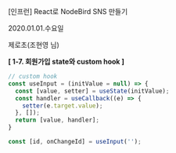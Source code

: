 [인프런] React로 NodeBird SNS 만들기

2020.01.01.수요일

제로초(조현영 님)



**[ 1-7. 회원가입 state와 custom hook ]**

```jsx
// custom hook
const useInput = (initValue = null) => {
  const [value, setter] = useState(initValue);
  const handler = useCallback((e) => {
    setter(e.target.value);
  }, []);
  return [value, handler];
}

const [id, onChangeId] = useInput('');
```

